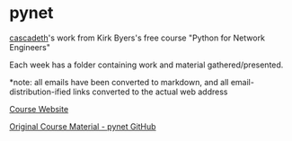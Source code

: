 # pynet

[cascadeth](https://github.com/cascadeth)'s work from Kirk Byers's free course "Python for Network Engineers"

Each week has a folder containing work and material gathered/presented.

\*note: all emails have been converted to markdown, and all email-distribution-ified links converted to the actual web address

[Course Website](https://pynet.twb-tech.com/free-python-course.html)

[Original Course Material - pynet GitHub](https://github.com/ktbyers/pynet)

